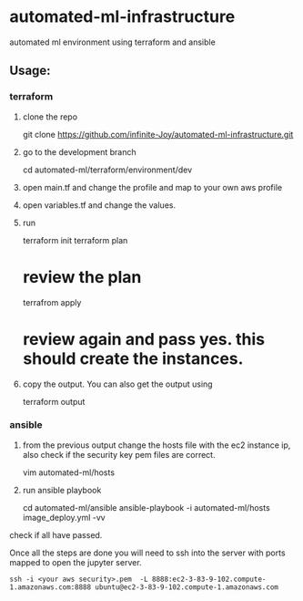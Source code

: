 # automated-ml-infrastructure
automated ml environment using terraform and ansible

## Usage:

### terraform
1. clone the repo

    git clone https://github.com/infinite-Joy/automated-ml-infrastructure.git
    
2. go to the development branch

    cd automated-ml/terraform/environment/dev
    
3. open main.tf and change the profile and map to your own aws profile

4. open variables.tf and change the values.

5. run

    terraform init
    terraform plan
    # review the plan
    terrafrom apply
    # review again and pass yes. this should create the instances.
    
6. copy the output. You can also get the output using

    terraform output
    
### ansible
1. from the previous output change the hosts file with the ec2 instance ip, also check if the security key pem files are correct.

    vim automated-ml/hosts

2. run ansible playbook

    cd automated-ml/ansible
    ansible-playbook -i automated-ml/hosts image_deploy.yml -vv
    
check if all have passed.

Once all the steps are done you will need to ssh into the server with ports mapped to open the jupyter server.

    ssh -i <your aws security>.pem  -L 8888:ec2-3-83-9-102.compute-1.amazonaws.com:8888 ubuntu@ec2-3-83-9-102.compute-1.amazonaws.com
